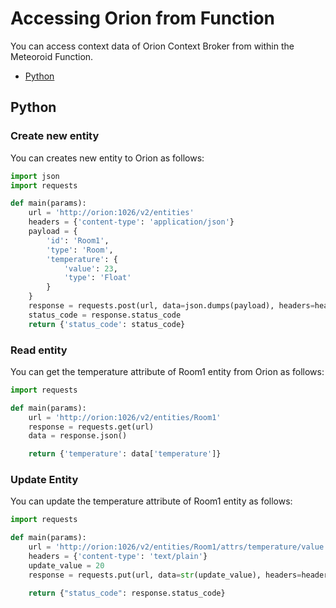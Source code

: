 # Accessing Orion from Function

You can access context data of Orion Context Broker from within the Meteoroid Function.

- [Python](#python)

## Python

### Create new entity

You can creates new entity to Orion as follows:

```python
import json
import requests

def main(params):
    url = 'http://orion:1026/v2/entities'
    headers = {'content-type': 'application/json'}
    payload = {
        'id': 'Room1',
        'type': 'Room',
        'temperature': {
            'value': 23,
            'type': 'Float'
        }
    }
    response = requests.post(url, data=json.dumps(payload), headers=headers)
    status_code = response.status_code
    return {'status_code': status_code}
```

### Read entity

You can get the temperature attribute of Room1 entity from Orion as follows:

```python
import requests

def main(params):
    url = 'http://orion:1026/v2/entities/Room1'
    response = requests.get(url)
    data = response.json()

    return {'temperature': data['temperature']}
```

### Update Entity

You can update the temperature attribute of Room1 entity as follows:

```python
import requests

def main(params):
    url = 'http://orion:1026/v2/entities/Room1/attrs/temperature/value'
    headers = {'content-type': 'text/plain'}
    update_value = 20
    response = requests.put(url, data=str(update_value), headers=headers)

    return {"status_code": response.status_code}
```
